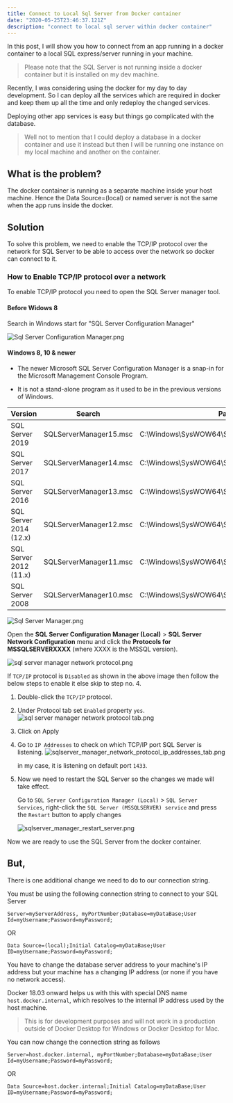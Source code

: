 ```yaml
---
title: Connect to Local Sql Server from Docker container
date: "2020-05-25T23:46:37.121Z"
description: "connect to local sql server within docker container"
---
```


In this post, I will show you how to connect from an app running in a docker container to a local SQL express/server running in your machine.

> Please note that the SQL Server is not running inside a docker container but it is installed on my dev machine.

Recently, I was considering using the docker for my day to day development. So I can deploy all the services which are required in docker and keep them up all the time and only redeploy the changed services.

Deploying other app services is easy but things go complicated with the database. 

> Well not to mention that I could deploy a database in a docker container and use it instead but then I will be running one instance on my local machine and another on the container.

## What is the problem?

The docker container is running as a separate machine inside your host machine. Hence the Data Source=(local) or named server is not the same when the app runs inside the docker.

## Solution

To solve this problem, we need to enable the TCP/IP protocol over the network for SQL Server to be able to access over the network so docker can connect to it.

### How to Enable TCP/IP protocol over a network

To enable TCP/IP protocol you need to open the SQL Server manager tool.

  #### Before Widows 8

  Search in Windows start for "SQL Server Configuration Manager"


  ![Sql Server Configuration Manager.png](./SqlServerConfigurationManager.png)

  #### Windows 8, 10 & newer

  - The newer Microsoft SQL Server Configuration Manager is a snap-in for the Microsoft Management Console Program.

  - It is not a stand-alone program as it used to be in the previous versions of Windows.


  | Version | Search | Path |
  |---|---|---|
  | SQL Server 2019         | SQLServerManager15.msc |  C:\Windows\SysWOW64\SQLServerManager15.msc |
  | SQL Server 2017         | SQLServerManager14.msc |  C:\Windows\SysWOW64\SQLServerManager14.msc |
  | SQL Server 2016         | SQLServerManager13.msc |  C:\Windows\SysWOW64\SQLServerManager13.msc |
  | SQL Server 2014 (12.x)  | SQLServerManager12.msc |  C:\Windows\SysWOW64\SQLServerManager12.msc |
  | SQL Server 2012 (11.x)  | SQLServerManager11.msc |  C:\Windows\SysWOW64\SQLServerManager11.msc |
  | SQL Server 2008         | SQLServerManager10.msc |  C:\Windows\SysWOW64\SQLServerManager10.msc |

  ![Sql Server Manager.png](./SqlServerManager.png)


Open the **SQL Server Configuration Manager (Local)** > **SQL Server Network Configuration** menu and click the **Protocols for MSSQLSERVERXXXX** (where XXXX is the MSSQL version).

  ![sql server manager network protocol.png](sqlserver_manager_network_protocol.png)

If `TCP/IP` protocol is `Disabled` as shown in the above image then follow the below steps to enable it else skip to step no. 4.

1. Double-click the `TCP/IP` protocol.
2. Under Protocol tab set `Enabled` property `yes`.
  ![sql server manager network protocol tab.png](sqlserver_manager_network_protocol_tab.png)

3. Click on Apply
4. Go to `IP Addresses` to check on which TCP/IP port SQL Server is listening.
  ![sqlserver_manager_network_protocol_ip_addresses_tab.png](sqlserver_manager_network_protocol_ip_addresses_tab.png)

    in my case, it is listening on default port `1433`.

5. Now we need to restart the SQL Server so the changes we made will take effect.

    Go to `SQL Server Configuration Manager (Local)` > `SQL Server Services`, right-click the `SQL Server (MSSQLSERVER) service` and press the `Restart` button to apply changes

    ![sqlserver_manager_restart_server.png](sqlserver_manager_restart_server.png)


Now we are ready to use the SQL Server from the docker container.

## But,

There is one additional change we need to do to our connection string.

You must be using the following connection string to connect to your SQL Server

```
Server=myServerAddress, myPortNumber;Database=myDataBase;User Id=myUsername;Password=myPassword;
```
OR

```
Data Source=(local);Initial Catalog=myDataBase;User ID=myUsername;Password=myPassword;
```

You have to change the database server address to your machine's IP address but your machine has a changing IP address (or none if you have no network access).

Docker 18.03 onward helps us with this with special DNS name `host.docker.internal`, which resolves to the internal IP address used by the host machine.

> This is for development purposes and will not work in a production outside of Docker Desktop for Windows or Docker Desktop for Mac.

You can now change the connection string as follows
```
Server=host.docker.internal, myPortNumber;Database=myDataBase;User Id=myUsername;Password=myPassword;
```
OR

```
Data Source=host.docker.internal;Initial Catalog=myDataBase;User ID=myUsername;Password=myPassword;
```

